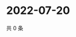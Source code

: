 # 2022-07-20

共 0 条

<!-- BEGIN WEIBO -->
<!-- 最后更新时间 Wed Jul 20 2022 06:01:20 GMT+0800 (China Standard Time) -->

<!-- END WEIBO -->
